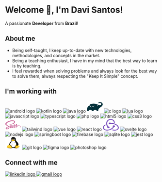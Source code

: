 <h1 align="left">Welcome 👋, I'm Davi Santos!</h1>

<p align="left">A passionate <b>Developer</b> from <b>Brazil</b>!</p>

<h2 align="left">About me</h2>

<ul align="left">
<li>Being self-taught, I keep up-to-date with new technologies, methodologies, and concepts in the market.</li>
<li>Being a teaching enthusiast, I have in my mind that the best way to learn is by teaching.</li>
<li>I feel rewarded when solving problems and always look for the best way to solve them, always respecting the "Keep It Simple" concept.</li>
</ul>

<h2 align="left">I'm working with</h2>

<div align="left">
  <img src="https://cdn.jsdelivr.net/gh/devicons/devicon/icons/android/android-original.svg" height="40" width="52" alt="android logo"  />
  <img src="https://cdn.jsdelivr.net/gh/devicons/devicon/icons/kotlin/kotlin-original.svg" height="40" width="52" alt="kotlin logo"  />
  <img src="https://cdn.jsdelivr.net/gh/devicons/devicon/icons/java/java-original.svg" height="40" width="52" alt="java logo"  />
  <img src="https://raw.githubusercontent.com/devicons/devicon/v2.16.0/icons/gradle/gradle-original.svg" height="40" width="52" alt="gradle logo"  />
  <img src="https://cdn.jsdelivr.net/gh/devicons/devicon/icons/c/c-original.svg" height="40" width="52" alt="c logo"  />
  <img src="https://upload.wikimedia.org/wikipedia/commons/c/cf/Lua-Logo.svg" height="40" width="40" alt="lua logo"  />
  <img src="https://cdn.jsdelivr.net/gh/devicons/devicon/icons/javascript/javascript-original.svg" height="40" width="52" alt="javascript logo"  />
  <img src="https://cdn.jsdelivr.net/gh/devicons/devicon/icons/typescript/typescript-original.svg" height="40" width="52" alt="typescript logo"  />
  <img src="https://cdn.jsdelivr.net/gh/devicons/devicon/icons/php/php-original.svg" height="40" width="52" alt="php logo"  />
  <img src="https://cdn.jsdelivr.net/gh/devicons/devicon/icons/html5/html5-original.svg" height="40" width="52" alt="html5 logo"  />
  <img src="https://cdn.jsdelivr.net/gh/devicons/devicon/icons/css3/css3-original.svg" height="40" width="52" alt="css3 logo"  />
  <img src="https://raw.githubusercontent.com/devicons/devicon/master/icons/sass/sass-original.svg" height="40" width="52" alt="sass logo"  />
  <img src="https://www.vectorlogo.zone/logos/tailwindcss/tailwindcss-icon.svg" height="40" width="40" alt="tailwind logo"  />
  <img src="https://upload.wikimedia.org/wikipedia/commons/9/95/Vue.js_Logo_2.svg" height="40" width="52" alt="vue logo"  />
  <img src="https://cdn.jsdelivr.net/gh/devicons/devicon/icons/react/react-original.svg" height="40" width="52" alt="react logo"  />
  <img src="https://raw.githubusercontent.com/devicons/devicon/master/icons/redux/redux-original.svg" height="40" width="52" alt="redux logo"  />
  <img src="https://upload.wikimedia.org/wikipedia/commons/1/1b/Svelte_Logo.svg" height="40" width="52" alt="svelte logo"  />
  <img src="https://cdn.jsdelivr.net/gh/devicons/devicon/icons/nodejs/nodejs-original.svg" height="40" width="52" alt="nodejs logo"  />
  <img src="https://www.vectorlogo.zone/logos/springio/springio-icon.svg" height="40" width="40" alt="springboot logo"  />
  <img src="https://www.vectorlogo.zone/logos/firebase/firebase-icon.svg" height="40" width="52" alt="firebase logo"  />
  <img src="https://www.vectorlogo.zone/logos/sqlite/sqlite-icon.svg" height="40" width="40" alt="sqlite logo"  />
  <img src="https://www.vectorlogo.zone/logos/jestjsio/jestjsio-icon.svg" height="40" width="40" alt="jest logo"  />
  <img src="https://raw.githubusercontent.com/devicons/devicon/master/icons/linux/linux-original.svg" height="40" width="52" alt="linux logo"  />
  <img src="https://www.vectorlogo.zone/logos/git-scm/git-scm-icon.svg" height="40" width="52" alt="git logo"  />
  <img src="https://cdn.jsdelivr.net/gh/devicons/devicon/icons/figma/figma-original.svg" height="40" width="52" alt="figma logo"  />
  <img src="https://cdn.jsdelivr.net/gh/devicons/devicon/icons/photoshop/photoshop-plain.svg" height="40" width="52" alt="photoshop logo"  />
</div>

<h2 align="left">Connect with me</h2>

<div align="left">
  <a href="https://www.linkedin.com/in/daavsnts/" target="_blank">
    <img src="https://raw.githubusercontent.com/maurodesouza/profile-readme-generator/master/src/assets/icons/social/linkedin/default.svg" width="52" height="40" alt="linkedin logo"  />
  </a>
  <a href="mailto:daavsantosl@gmail.com" target="_blank">
    <img src="https://raw.githubusercontent.com/maurodesouza/profile-readme-generator/master/src/assets/icons/social/gmail/default.svg" width="52" height="40" alt="gmail logo"  />
  </a>
</div>
